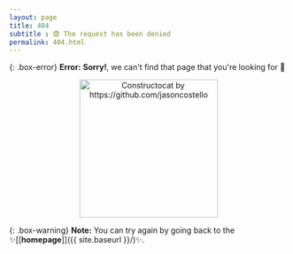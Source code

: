 ```yaml
---
layout: page
title: 404
subtitle : 😨 The request has been denied
permalink: 404.html
---
```

<!-- css 때문에 h1 글자크기가 충분 하지 않을 때 -->
<!-- <h1 style="
  font-size: 30px;
  color: #ff3f00;
  font-weight: bold;" align="center">
😨 404 NOT FOUND
</h1> -->


{: .box-error}
**Error:**  **Sorry!**, we can't find that page that you're looking for 💁




<div align="center" >
  <a href="{{ site.baseurl }}">
  <img src="{{ site.baseurl }}/images/system/404.jpg" alt="Constructocat by https://github.com/jasoncostello" width="250" /></a>
</div>




{: .box-warning}
**Note:** You can try again by going back to the ✨[[**homepage**]]({{ site.baseurl }}/)✨.
